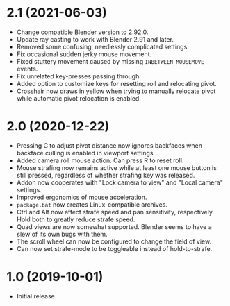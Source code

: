 # 2.1 (2021-06-03)
* Change compatible Blender version to 2.92.0.
* Update ray casting to work with Blender 2.91 and later.
* Removed some confusing, needlessly complicated settings.
* Fix occasional sudden jerky mouse movement.
* Fixed stuttery movement caused by missing `INBETWEEN_MOUSEMOVE` events.
* Fix unrelated key-presses passing through.
* Added option to customize keys for resetting roll and relocating pivot.
* Crosshair now draws in yellow when trying to manually relocate pivot while automatic pivot relocation is enabled.

# 2.0 (2020-12-22)
* Pressing C to adjust pivot distance now ignores backfaces when backface culling is enabled in viewport settings.
* Added camera roll mouse action. Can press R to reset roll.
* Mouse strafing now remains active while at least one mouse button is still pressed, regardless of whether strafing key was released.
* Addon now cooperates with "Lock camera to view" and "Local camera" settings.
* Improved ergonomics of mouse acceleration.
* `package.bat` now creates Linux-compatible archives.
* Ctrl and Alt now affect strafe speed and pan sensitivity, respectively. Hold both to greatly reduce strafe speed.
* Quad views are now somewhat supported. Blender seems to have a slew of its own bugs with them.
* The scroll wheel can now be configured to change the field of view.
* Can now set strafe-mode to be toggleable instead of hold-to-strafe.

# 1.0 (2019-10-01)
* Initial release
